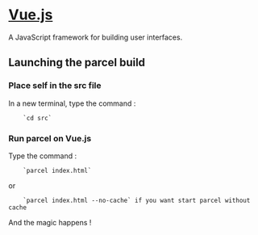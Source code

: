 # [Vue.js](https://vuejs.org/)

A JavaScript framework for building user interfaces.

## Launching the parcel build

### Place self in the src file

In a new terminal, type the command :

        `cd src`

### Run parcel on Vue.js

Type the command :

        `parcel index.html`

or

        `parcel index.html --no-cache` if you want start parcel without cache

And the magic happens !